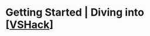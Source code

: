 # Getting Started | Diving into [[VSHack]]


[//begin]: # "Autogenerated link references for markdown compatibility"
[VSHack]: docs/VSHack.md "VSHack | Integrated Hacking Environment"
[//end]: # "Autogenerated link references"
